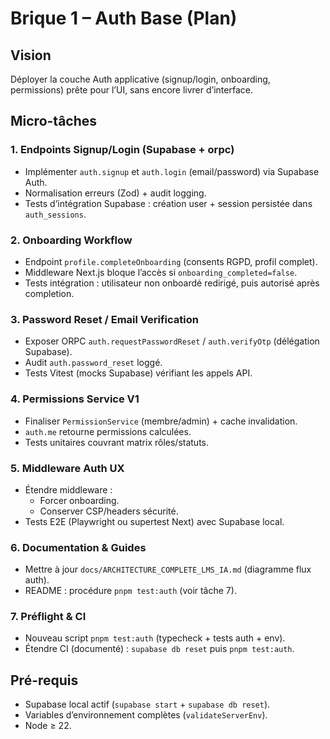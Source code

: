 ﻿# Brique 1 – Auth Base (Plan)

## Vision
Déployer la couche Auth applicative (signup/login, onboarding, permissions) prête pour l’UI, sans encore livrer d’interface.

## Micro-tâches

### 1. Endpoints Signup/Login (Supabase + orpc)
- Implémenter `auth.signup` et `auth.login` (email/password) via Supabase Auth.
- Normalisation erreurs (Zod) + audit logging.
- Tests d’intégration Supabase : création user + session persistée dans `auth_sessions`.

### 2. Onboarding Workflow
- Endpoint `profile.completeOnboarding` (consents RGPD, profil complet).
- Middleware Next.js bloque l’accès si `onboarding_completed=false`.
- Tests intégration : utilisateur non onboardé redirigé, puis autorisé après completion.

### 3. Password Reset / Email Verification
- Exposer ORPC `auth.requestPasswordReset` / `auth.verifyOtp` (délégation Supabase).
- Audit `auth.password_reset` loggé.
- Tests Vitest (mocks Supabase) vérifiant les appels API.

### 4. Permissions Service V1
- Finaliser `PermissionService` (membre/admin) + cache invalidation.
- `auth.me` retourne permissions calculées.
- Tests unitaires couvrant matrix rôles/statuts.

### 5. Middleware Auth UX
- Étendre middleware :
  - Forcer onboarding.
  - Conserver CSP/headers sécurité.
- Tests E2E (Playwright ou supertest Next) avec Supabase local.

### 6. Documentation & Guides
- Mettre à jour `docs/ARCHITECTURE_COMPLETE_LMS_IA.md` (diagramme flux auth).
- README : procédure `pnpm test:auth` (voir tâche 7).

### 7. Préflight & CI
- Nouveau script `pnpm test:auth` (typecheck + tests auth + env).
- Étendre CI (documenté) : `supabase db reset` puis `pnpm test:auth`.

## Pré-requis
- Supabase local actif (`supabase start` + `supabase db reset`).
- Variables d’environnement complètes (`validateServerEnv`).
- Node ≥ 22.
